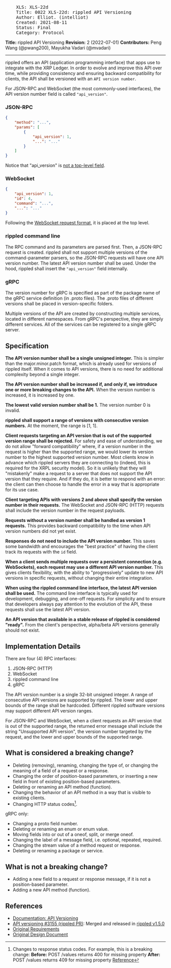 <pre>
    XLS: XLS-22d
    Title: 0022 XLS-22d: rippled API Versioning
    Author: Elliot. (intelliot)
    Created: 2021-08-11
    Status: Final
    Category: Protocol
</pre>
**Title:** rippled API Versioning
**Revision:** 2 (2022-07-01)
**Contributors:** Peng Wang (@pwang200), Mayukha Vadari (@mvadari)

----

rippled offers an API (application programming interface) that apps use to integrate with the XRP Ledger. In order to evolve and improve this API over time, while providing consistency and ensuring backward compatibility for clients, the API shall be versioned with an `API version number`.

For JSON-RPC and WebSocket (the most commonly-used interfaces), the API version number field is called `"api_version"`.

### JSON-RPC

```json
{
    "method": "...",
    "params": [
        {
            "api_version": 1,
            "...": "..."
        }
    ]
}
```

Notice that "api_version" is [not a top-level field](https://github.com/ripple/rippled/issues/3065).

### WebSocket

```json
{
    "api_version": 1,
    "id": 4,
    "command": "...",
    "...": "..."
}
```

Following the [WebSocket request format](https://xrpl.org/request-formatting.html), it is placed at the top level.

### rippled command line

The RPC command and its parameters are parsed first. Then, a JSON-RPC request is created. rippled shall not support multiple versions of the command-parameter parsers, so the JSON-RPC requests will have one API version number. The latest API version number shall be used. Under the hood, rippled shall insert the `"api_version"` field internally.

### gRPC

The version number for gRPC is specified as part of the package name of the gRPC service definition (in .proto files). The .proto files of different versions shall be placed in version-specific folders.

Multiple versions of the API are created by constructing multiple services, located in different namespaces. From gRPC's perspective, they are simply different services. All of the services can be registered to a single gRPC server.

## Specification

**The API version number shall be a single unsigned integer.** This is simpler than the major.minor.patch format, which is already used for versions of rippled itself. When it comes to API versions, there is no need for additional complexity beyond a single integer.

**The API version number shall be increased if, and only if, we introduce one or more breaking changes to the API.** When the version number is increased, it is increased by one.

**The lowest valid version number shall be 1.** The version number 0 is invalid.

**rippled shall support a range of versions with consecutive version numbers.** At the moment, the range is [1, 1].

**Client requests targeting an API version that is out of the supported version range shall be rejected.** For safety and ease of understanding, we do not allow "forward compatibility" where, if a version number in the request is higher than the supported range, we would lower its version number to the highest supported version number. Most clients know in advance which rippled servers they are connecting to (indeed, this is required for the XRPL security model). So it is unlikely that they will "mistakenly" make a request to a server that does not support the API version that they require. And if they do, it is better to respond with an error: the client can then choose to handle the error in a way that is appropriate for its use case.

**Client targeting APIs with versions 2 and above shall specify the version number in their requests.** The WebSocket and JSON-RPC (HTTP) requests shall include the version number in the request payloads.

**Requests without a version number shall be handled as version 1 requests.** This provides backward compatibility to the time when API version numbers did not yet exist.

**Responses do not need to include the API version number.** This saves some bandwidth and encourages the "best practice" of having the client track its requests with the `id` field.

**When a client sends multiple requests over a persistent connection (e.g. WebSockets), each request may use a different API version number.** This gives clients flexibility, with the ability to "progressively" update to new API versions in specific requests, without changing their entire integration.

**When using the rippled command line interface, the latest API version shall be used.** The command line interface is typically used for development, debugging, and one-off requests. For simplicity and to ensure that developers always pay attention to the evolution of the API, these requests shall use the latest API version.

**An API version that available in a stable release of rippled is considered "ready".** From the client's perspective, alpha/beta API versions generally should not exist.

## Implementation Details

There are four (4) RPC interfaces:

1. JSON-RPC (HTTP)
2. WebSocket
3. rippled command line
4. gRPC

The API version number is a single 32-bit unsigned integer. A range of consecutive API versions are supported by rippled. The lower and upper bounds of the range shall be hardcoded. Different rippled software versions may support different API version ranges.

For JSON-RPC and WebSocket, when a client requests an API version that is out of the supported range, the returned error message shall include the string "Unsupported API version", the version number targeted by the request, and the lower and upper bounds of the supported range.

## What is considered a breaking change?

- Deleting (removing), renaming, changing the type of, or changing the meaning of a field of a request or a response.
- Changing the order of position-based parameters, or inserting a new field in front of existing position-based parameters.
- Deleting or renaming an API method (function).
- Changing the behavior of an API method in a way that is visible to existing clients.
- Changing HTTP status codes[^1].

gRPC only:

- Changing a proto field number.
- Deleting or renaming an enum or enum value.
- Moving fields into or out of a oneof, split, or merge oneof.
- Changing the label of a message field, i.e. optional, repeated, required.
- Changing the stream value of a method request or response.
- Deleting or renaming a package or service.

## What is not a breaking change?

- Adding a new field to a request or response message, if it is not a position-based parameter.
- Adding a new API method (function).

## References

- [Documentation: API Versioning](https://xrpl.org/request-formatting.html#api-versioning)
- [API versioning #3155 (rippled PR)](https://github.com/ripple/rippled/pull/3155): Merged and released in [rippled v1.5.0](https://github.com/ripple/rippled/releases/tag/1.5.0)
- [Original Requirements](https://github.com/pwang200/RippledRPCDesign/blob/API_versioning/requirement/requirements.md)
- [Original Design Document](https://github.com/pwang200/RippledRPCDesign/blob/API_versioning/design/design.md)

[^1]: Changes to response status codes. For example, this is a breaking change:
**Before:** POST /values returns 400 for missing property
**After:** POST /values returns 409 for missing property
[Reference](https://community.blackbaud.com/blogs/69/3219)